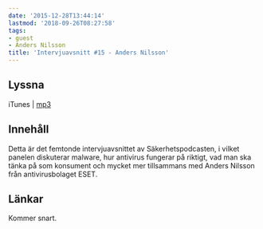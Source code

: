 ```yaml
---
date: '2015-12-28T13:44:14'
lastmod: '2018-09-26T08:27:58'
tags:
- guest
- Anders Nilsson
title: 'Intervjuavsnitt #15 - Anders Nilsson'
---
```

## Lyssna

iTunes \| [mp3](http://traffic.libsyn.com/sakerhetspodcasten/sakp2015-v6-andersnilsson-eset_16lufs.mp3)

## Innehåll

Detta är det femtonde intervjuavsnittet av Säkerhetspodcasten, i vilket panelen diskuterar
malware, hur antivirus fungerar på riktigt, vad man ska tänka på som konsument och
mycket mer tillsammans med Anders Nilsson från antivirusbolaget ESET.

## Länkar

Kommer snart.

